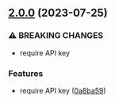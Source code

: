 ## [2.0.0](https://github.com/knjk04/dataset-generator/compare/v1.0.0...v2.0.0) (2023-07-25)


### ⚠ BREAKING CHANGES

* require API key

### Features

* require API key ([0a8ba59](https://github.com/knjk04/dataset-generator/commit/0a8ba598096929e186507f8443562b48f3a18418))

